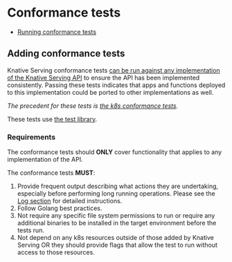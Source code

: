 # Conformance tests

- [Running conformance tests](../README.md#running-conformance-tests)

## Adding conformance tests

Knative Serving conformance tests
[can be run against any implementation of the Knative Serving API](#requirements)
to ensure the API has been implemented consistently. Passing these tests
indicates that apps and functions deployed to this implementation could be
ported to other implementations as well.

_The precedent for these tests is
[the k8s conformance tests](https://github.com/cncf/k8s-conformance)._

These tests use [the test library](../adding_tests.md#test-library).

### Requirements

The conformance tests should **ONLY** cover functionality that applies to any
implementation of the API.

The conformance tests **MUST**:

1. Provide frequent output describing what actions they are undertaking,
   especially before performing long running operations. Please see the
   [Log section](../adding_tests.md#output-log) for detailed instructions.
2. Follow Golang best practices.
3. Not require any specific file system permissions to run or require any
   additional binaries to be installed in the target environment before the
   tests run.
4. Not depend on any k8s resources outside of those added by Knative Serving OR
   they should provide flags that allow the test to run without access to those
   resources.
